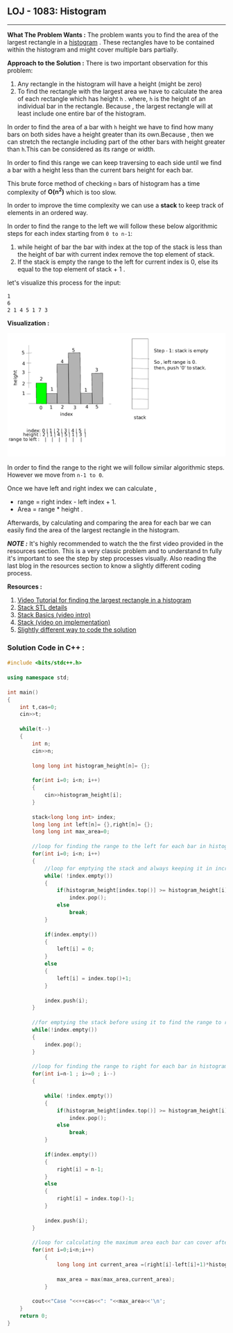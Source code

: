 ## LOJ - 1083: Histogram
--- 

**What The Problem Wants :** The problem wants you to find the area of the largest rectangle in a [histogram](https://en.wikipedia.org/wiki/Histogram) . These rectangles have to be contained within the histogram and might cover multiple bars partially.

**Approach to the Solution :** There is two important observation for this problem:

1. Any rectangle in the histogram will have a height (might be zero)
2. To find the rectangle with the largest area we have to calculate the area of each rectangle which has height `h` . where, `h` is the height of an individual bar in the rectangle. Because , the largest rectangle will at least include one entire bar of the histogram.

In order to find the area of a bar with `h` height we have to find how many bars on both sides have a height greater than its own.Because , then we can stretch the rectangle including part of the other bars with height greater than `h`.This can be considered as its range or width. 

In order to find this range we can keep traversing to each side until we find a bar with a height less than the current bars height for each bar. 

This brute force method of checking `n` bars of histogram has a time complexity of **O(n<sup>2</sup>)** which is too slow.

In order to improve the time complexity we can use a **stack** to keep track of elements in an ordered way.  

In order to find the range to the left we will follow these below algorithmic steps for each index starting from `0 to n-1`:

1. while height of bar the bar with index at the top of the stack is less than the height of bar with current index remove the top element of stack.
2. If the stack is empty the range to the left for current index is 0, else its equal to the top element of stack + 1 . 

let's visualize this process for the input:
```
1
6
2 1 4 5 1 7 3
```
**Visualization :**

![example](animation2.gif)

In order to find the range to the right we will follow similar algorithmic steps. However we move from `n-1 to 0`.

Once we have left and right index we can calculate ,
* range = right index - left index + 1.
* Area = range * height .

Afterwards, by calculating and comparing the area for each bar we can easily find the area of the largest rectangle in the histogram.

**_NOTE :_** It's highly recommended to watch the the first video provided in the resources section. This is a very classic problem and to understand tn fully it's important to see the step by step processes visually. Also reading the last blog in the resources section to know a slightly different coding process.

**Resources :**

1. [Video Tutorial for finding the largest rectangle in a histogram](https://youtu.be/vcv3REtIvEo) 
2. [Stack STL details](https://www.geeksforgeeks.org/stack-in-cpp-stl/)
3. [Stack Basics (video intro)](https://youtu.be/L3ud3rXpIxA)
4. [Stack (video on implementation)](https://youtu.be/RAMqDLI6_1c)
5. [Slightly different way to code the solution](https://www.geeksforgeeks.org/largest-rectangle-under-histogram/)

### Solution Code in C++ :

```cpp
#include <bits/stdc++.h>

using namespace std;

int main()
{
    int t,cas=0;
    cin>>t;

    while(t--)
    {
        int n;
        cin>>n;

        long long int histogram_height[n]= {};

        for(int i=0; i<n; i++)
        {
            cin>>histogram_height[i];
        }

        stack<long long int> index;
        long long int left[n]= {},right[n]= {};
        long long int max_area=0;

        //loop for finding the range to the left for each bar in histogram, or how far to the left can each bar be extended .
        for(int i=0; i<n; i++)
        {
            //loop for emptying the stack and always keeping it in increasing order    
            while( !index.empty())
            {
                if(histogram_height[index.top()] >= histogram_height[i])
                    index.pop();
                else
                    break;
            }

            if(index.empty())
            {
                left[i] = 0;
            }
            else
            {
                left[i] = index.top()+1;
            }

            index.push(i);
        }

        //for emptying the stack before using it to find the range to right.
        while(!index.empty())
        {
            index.pop();
        }

        //loop for finding the range to right for each bar in histogram
        for(int i=n-1 ; i>=0 ; i--)
        {

            while( !index.empty())
            {
                if(histogram_height[index.top()] >= histogram_height[i])
                    index.pop();
                else
                    break;
            }

            if(index.empty())
            {
                right[i] = n-1;
            }
            else
            {
                right[i] = index.top()-1;
            }

            index.push(i);
        }

        //loop for calculating the maximum area each bar can cover after extending both ways.
        for(int i=0;i<n;i++)
            {
                long long int current_area =(right[i]-left[i]+1)*histogram_height[i];

                max_area = max(max_area,current_area);
            }

        cout<<"Case "<<++cas<<": "<<max_area<<'\n';
    }
    return 0;
}
```
